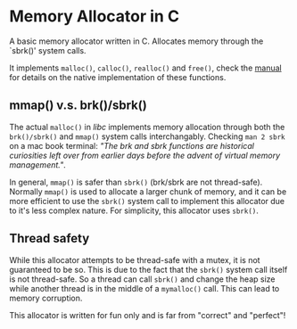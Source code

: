 # Memory Allocator in C

A basic memory allocator written in C. Allocates memory through the `sbrk()' system calls.

It implements `malloc()`, `calloc()`, `realloc()` and `free()`, check the [manual](https://man7.org/linux/man-pages/man3/free.3.html) for details on the native implementation of these functions.

## mmap() v.s. brk()/sbrk()

The actual `malloc()` in *libc* implements memory allocation through both the `brk()/sbrk()` and `mmap()` system calls interchangably. Checking `man 2 sbrk` on a mac book terminal: *"The brk and sbrk functions are historical curiosities left over from earlier days before the advent of virtual memory management."*.

In general, `mmap()` is safer than `sbrk()` (brk/sbrk are not thread-safe). Normally `mmap()` is used to allocate a larger chunk of memory, and it can be more efficient to use the `sbrk()` system call to implement this allocator due to it's less complex nature. For simplicity, this allocator uses `sbrk()`.

## Thread safety

While this allocator attempts to be thread-safe with a mutex, it is not guaranteed to be so. This is due to the fact that the `sbrk()` system call itself is not thread-safe. So a thread can call `sbrk()` and change the heap size while another thread is in the middle of a `mymalloc()` call. This can lead to memory corruption.

This allocator is written for fun only and is far from "correct" and "perfect"!
